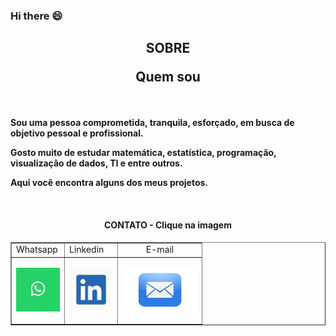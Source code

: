 ### Hi there 😄


<h2><b><p align="center">SOBRE</p><p align="center">Quem sou</p></b></h2>

<br/>

<b>Sou uma pessoa comprometida, tranquila, esforçado, em busca de objetivo pessoal e profissional.

Gosto muito de estudar matemática, estatística, programação, visualização de dados, TI e entre outros.

</b>

<b>Aqui você encontra alguns dos meus projetos.</center></b>

</b>


<br/>

<h4><b><p align="center">CONTATO - Clique na imagem</p></b></h4>

<table align='center' border="1">
    <tr>
        <td>Whatsapp</td>
        <td>Linkedin</td>
        <td align="center">E-mail</td>
    </tr>
    <tr>
        <td><p align="center"><a href="https://web.whatsapp.com/send?phone=5531988712037"><img width="70px" height="70px" src="https://github.com/Wenceslau93/Wenceslau93/blob/main/what.png" class="media-object  img-responsive img-thumbnail"></a></p></td>
        <td><p align="center"><a href="https://www.linkedin.com/in/diego-wenceslau-67894677/"><img width="70px" height="70px" src="https://github.com/Wenceslau93/Wenceslau93/blob/main/linkedin.jpg" class="media-object  img-responsive img-thumbnail"></a></p></td>
        <td><p align="center"><a href= mailto:diegowenceslau16@hotmail.com><img width="120px" height="70px" src="https://github.com/Wenceslau93/Wenceslau93/blob/main/email.png" class="media-object  img-responsive img-thumbnail"></a></p></td>
    </tr>

</table>

<!--
**Wenceslau93/Wenceslau93** is a ✨ _special_ ✨ repository because its `README.md` (this file) appears on your GitHub profile.

Here are some ideas to get you started:

- 🔭 I’m currently working on ...
- 🌱 I’m currently learning ...
- 👯 I’m looking to collaborate on ...
- 🤔 I’m looking for help with ...
- 💬 Ask me about ...
- 📫 How to reach me: ...
- 😄 Pronouns: ...
- ⚡ Fun fact: ...
-->
